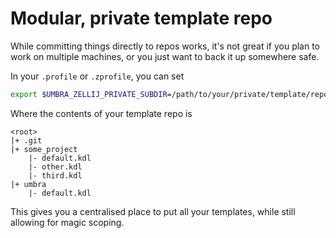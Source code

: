 # Modular, private template repo

While committing things directly to repos works, it's not great if you plan to work on multiple machines, or you just want to back it up somewhere safe. 

In your `.profile` or `.zprofile`, you can set
```bash
export $UMBRA_ZELLIJ_PRIVATE_SUBDIR=/path/to/your/private/template/repo/{{curr_folder}}
```
Where the contents of your template repo is
```
<root>
|+ .git
|+ some_project
    |- default.kdl
    |- other.kdl
    |- third.kdl
|+ umbra
    |- default.kdl
```

This gives you a centralised place to put all your templates, while still allowing for magic scoping.
